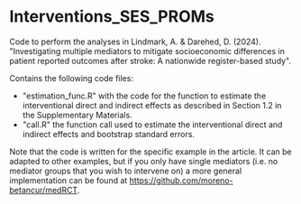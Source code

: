 # Interventions_SES_PROMs
Code to perform the analyses in Lindmark, A. & Darehed, D. (2024). "Investigating multiple mediators to mitigate socioeconomic differences in patient reported outcomes after stroke: A nationwide register-based study".

Contains the following code files:
- "estimation_func.R" with the code for the function to estimate the interventional direct and indirect effects as described in Section 1.2 in the Supplementary Materials.
- "call.R" the function call used to estimate the interventional direct and indirect effects and bootstrap standard errors.

Note that the code is written for the specific example in the article. It can be adapted to other examples, but if you only have single mediators (i.e. no mediator groups that you wish to intervene on) a more general implementation can be found at https://github.com/moreno-betancur/medRCT.
